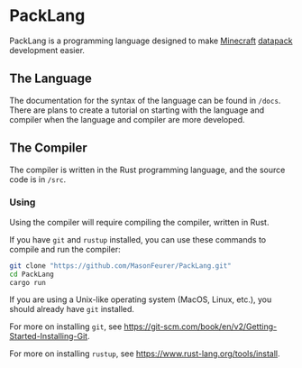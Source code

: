 # PackLang
PackLang is a programming language designed to make <a href="https://minecraft.net">Minecraft</a> <a href="https://minecraft.fandom.com/wiki/Data_pack">datapack</a> development easier.

## The Language
The documentation for the syntax of the language can be found in `/docs`.
There are plans to create a tutorial on starting with the language and compiler when the language and compiler are more developed.

## The Compiler
The compiler is written in the Rust programming language, and the source code is in `/src`.

### Using
Using the compiler will require compiling the compiler, written in Rust.

If you have `git` and `rustup` installed, you can use these commands to compile and run the compiler:<p>
```bash
git clone "https://github.com/MasonFeurer/PackLang.git"
cd PackLang
cargo run
```

If you are using a Unix-like operating system (MacOS, Linux, etc.), you should already have `git` installed. <p>
For more on installing `git`, see https://git-scm.com/book/en/v2/Getting-Started-Installing-Git. <p>
For more on installing `rustup`, see https://www.rust-lang.org/tools/install. <p>

